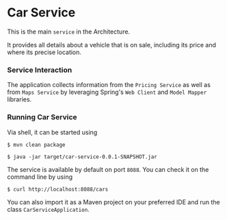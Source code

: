 # Car Service
This is the main `service` in the Architecture.

It provides all details about a vehicle that is on sale, including its price and where its precise location.


### Service Interaction
The application collects information  from the `Pricing Service` as well as from `Maps Service` by leveraging Spring's `Web Client` and `Model Mapper` libraries.

### Running Car Service 
Via shell, it can be started using

```
$ mvn clean package
```

```
$ java -jar target/car-service-0.0.1-SNAPSHOT.jar
```

The service is available by default on port `8088`. You can check it on the
command line by using

```
$ curl http://localhost:8088/cars
``` 

You can also import it as a Maven project on your preferred IDE and
run the class `CarServiceApplication`.

